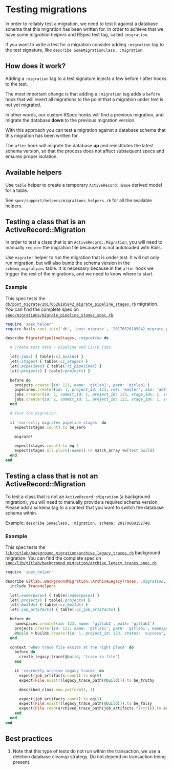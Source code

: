 # Testing migrations

In order to reliably test a migration, we need to test it against a database
schema that this migration has been written for. In order to achieve that we
have some _migration helpers_ and RSpec test tag, called `:migration`.

If you want to write a test for a migration consider adding `:migration` tag to
the test signature, like `describe SomeMigrationClass, :migration`.

## How does it work?

Adding a `:migration` tag to a test signature injects a few before / after
hooks to the test.

The most important change is that adding a `:migration` tag adds a `before`
hook that will revert all migrations to the point that a migration under test
is not yet migrated.

In other words, our custom RSpec hooks will find a previous migration, and
migrate the database **down** to the previous migration version.

With this approach you can test a migration against a database schema that this
migration has been written for.

The `after` hook will migrate the database **up** and reinstitutes the latest
schema version, so that the process does not affect subsequent specs and
ensures proper isolation.

## Available helpers

Use `table` helper to create a temporary `ActiveRecord::Base` derived model
for a table.

See `spec/support/helpers/migrations_helpers.rb` for all the available helpers.

## Testing a class that is an ActiveRecord::Migration

In order to test a class that is an `ActiveRecord::Migration`, you will need to
manually `require` the migration file because it is not autoloaded with Rails.

Use `migrate!` helper to run the migration that is under test.  It will not only
run migration, but will also bump the schema version in the `schema_migrations`
table. It is necessary because in the `after` hook we trigger the rest of
the migrations, and we need to know where to start.

### Example

This spec tests the [`db/post_migrate/20170526185842_migrate_pipeline_stages.rb`](https://gitlab.com/gitlab-org/gitlab-foss/blob/v11.6.5/db/post_migrate/20170526185842_migrate_pipeline_stages.rb) migration. You can find the complete spec on [`spec/migrations/migrate_pipeline_stages_spec.rb`](https://gitlab.com/gitlab-org/gitlab-foss/blob/v11.6.5/spec/migrations/migrate_pipeline_stages_spec.rb).

```ruby
require 'spec_helper'
require Rails.root.join('db', 'post_migrate', '20170526185842_migrate_pipeline_stages.rb')

describe MigratePipelineStages, :migration do

  # Create test data - pipeline and CI/CD jobs.

  let(:jobs) { table(:ci_builds) }
  let(:stages) { table(:ci_stages) }
  let(:pipelines) { table(:ci_pipelines) }
  let(:projects) { table(:projects) }

  before do
    projects.create!(id: 123, name: 'gitlab1', path: 'gitlab1')
    pipelines.create!(id: 1, project_id: 123, ref: 'master', sha: 'adf43c3a')
    jobs.create!(id: 1, commit_id: 1, project_id: 123, stage_idx: 2, stage: 'build')
    jobs.create!(id: 2, commit_id: 1, project_id: 123, stage_idx: 1, stage: 'test')
  end

  # Test the migration.

  it 'correctly migrates pipeline stages' do
    expect(stages.count).to be_zero

    migrate!

    expect(stages.count).to eq 2
    expect(stages.all.pluck(:name)).to match_array %w[test build]
  end
end
```

## Testing a class that is not an ActiveRecord::Migration

To test a class that is not an `ActiveRecord::Migration` (a background migration),
you will need to manually provide a required schema version. Please add a
schema tag to a context that you want to switch the database schema within.

Example: `describe SomeClass, :migration, schema: 20170608152748`.

### Example

This spec tests the [`lib/gitlab/background_migration/archive_legacy_traces.rb`](https://gitlab.com/gitlab-org/gitlab-foss/blob/v11.6.5/lib/gitlab/background_migration/archive_legacy_traces.rb)
background migration. You can find the complete spec on 
[`spec/lib/gitlab/background_migration/archive_legacy_traces_spec.rb`](https://gitlab.com/gitlab-org/gitlab-foss/blob/v11.6.5/spec/lib/gitlab/background_migration/archive_legacy_traces_spec.rb)

```ruby
require 'spec_helper'

describe Gitlab::BackgroundMigration::ArchiveLegacyTraces, :migration, schema: 20180529152628 do
  include TraceHelpers

  let(:namespaces) { table(:namespaces) }
  let(:projects) { table(:projects) }
  let(:builds) { table(:ci_builds) }
  let(:job_artifacts) { table(:ci_job_artifacts) }

  before do
    namespaces.create!(id: 123, name: 'gitlab1', path: 'gitlab1')
    projects.create!(id: 123, name: 'gitlab1', path: 'gitlab1', namespace_id: 123)
    @build = builds.create!(id: 1, project_id: 123, status: 'success', type: 'Ci::Build')
  end

  context 'when trace file exsits at the right place' do
    before do
      create_legacy_trace(@build, 'trace in file')
    end

    it 'correctly archive legacy traces' do
      expect(job_artifacts.count).to eq(0)
      expect(File.exist?(legacy_trace_path(@build))).to be_truthy

      described_class.new.perform(1, 1)

      expect(job_artifacts.count).to eq(1)
      expect(File.exist?(legacy_trace_path(@build))).to be_falsy
      expect(File.read(archived_trace_path(job_artifacts.first))).to eq('trace in file')
    end
  end
end
```

## Best practices

1. Note that this type of tests do not run within the transaction, we use
a deletion database cleanup strategy. Do not depend on transaction being
present.
